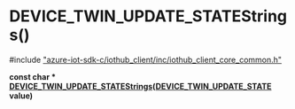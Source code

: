 # DEVICE_TWIN_UPDATE_STATEStrings()

\#include ["azure-iot-sdk-c/iothub_client/inc/iothub_client_core_common.h"](../iot-c-ref-iothub-client-core-common-h.md)  

**const char * [DEVICE_TWIN_UPDATE_STATEStrings](#iothub__client__core__common_8h_1af289708b6e16e22ea856f5dadebe7eb7)([DEVICE_TWIN_UPDATE_STATE](#iothub__client__core__common_8h_1a5391a09a29ced5c97878773ca94f5c29) value)**

